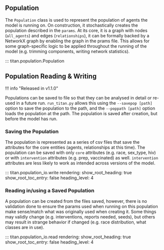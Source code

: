 ## Population

The `Population` class is used to represent the population of agents the model is running on.  On construction, it stochastically creates the population described in the `params`.  At its core, it is a graph with nodes (`all_agents`) and edges (`relationships`), it can be formally backed by a NetworkX graph by enabling the graph in the prams file.  This allows for some graph-specific logic to be applied throughout the running of the model (e.g. trimming components, writing network statistics).

::: titan.population.Population

## Population Reading & Writing

!!! info "Released in v1.1.0"

Populations can be saved to file so that they can be analysed in detail or re-used in a future run.  `run_titan.py` allows this using the `--savepop [path]` option to save the population to the path, and the `--poppath [path]` option loads the population at the path.  The population is saved after creation, but before the model has run.

### Saving the Population

The population is represented as a series of csv files that save the attributes for the core entities (agents, relationships at this time).  The population can be saved with only `core` attributes (e.g. race, sex_type, hiv) or with `intervention` attributes (e.g. prep, vaccinated) as well.  `intervention` attributes are less likely to work as intended across versions of the model.

::: titan.population_io.write
    rendering:
        show_root_heading: true
        show_root_toc_entry: false
        heading_level: 4

### Reading in/using a Saved Population

A population can be created from the files saved, however, there is no validation done to ensure the params used when running on this population make sense/match what was originally used when creating it.  Some things may validly change (e.g. interventions, reports needed, seeds), but others may result in strange behavior if changed (e.g. race distribution, what classes are in use).

::: titan.population_io.read
    rendering:
        show_root_heading: true
        show_root_toc_entry: false
        heading_level: 4
